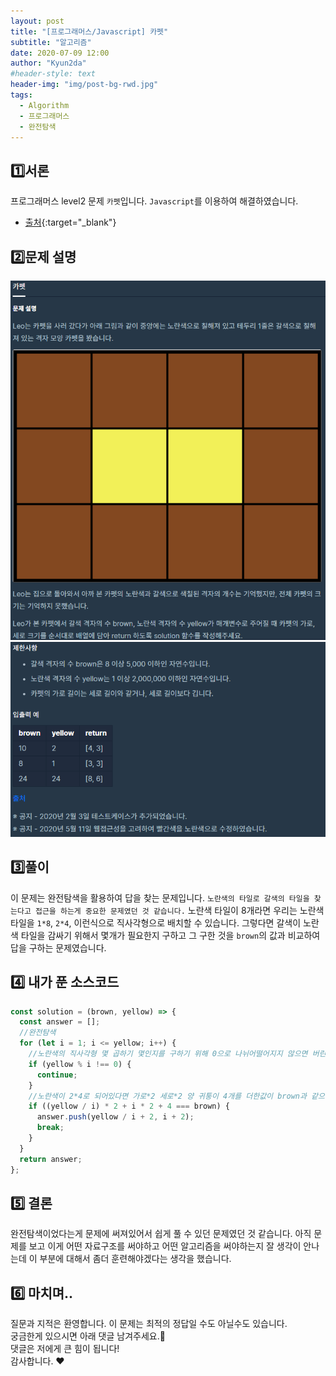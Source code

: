 ```yaml
---
layout: post
title: "[프로그래머스/Javascript] 카펫"
subtitle: "알고리즘"
date: 2020-07-09 12:00
author: "Kyun2da"
#header-style: text
header-img: "img/post-bg-rwd.jpg"
tags:
  - Algorithm
  - 프로그래머스
  - 완전탐색
---
```


## 1️⃣서론

프로그래머스 level2 문제 `카펫`입니다.
`Javascript`를 이용하여 해결하였습니다.

- [출처](https://programmers.co.kr/learn/courses/30/lessons/42842){:target="\_blank"}

## 2️⃣문제 설명

![카펫1](/img/algorithm/carpet1.png)
![카펫2](/img/algorithm/carpet2.png)

## 3️⃣풀이

이 문제는 완전탐색을 활용하여 답을 찾는 문제입니다. `노란색의 타일로 갈색의 타일을 찾는다고 접근을 하는게 중요한 문제였던 것 같습니다.`
노란색 타일이 8개라면 우리는 노란색 타일을 `1*8`, `2*4`, 이런식으로 직사각형으로 배치할 수 있습니다. 그렇다면 갈색이 노란색 타일을 감싸기 위해서 몇개가 필요한지 구하고 그 구한 것을 `brown`의 값과 비교하여 답을 구하는 문제였습니다.

## 4️⃣ 내가 푼 소스코드

```js
const solution = (brown, yellow) => {
  const answer = [];
  //완전탐색
  for (let i = 1; i <= yellow; i++) {
    //노란색의 직사각형 몇 곱하기 몇인지를 구하기 위해 0으로 나뉘어떨어지지 않으면 버린다.
    if (yellow % i !== 0) {
      continue;
    }
    //노란색이 2*4로 되어있다면 가로*2 세로*2 양 귀퉁이 4개를 더한값이 brown과 같으면 그것이 답이다!
    if ((yellow / i) * 2 + i * 2 + 4 === brown) {
      answer.push(yellow / i + 2, i + 2);
      break;
    }
  }
  return answer;
};
```

## 5️⃣ 결론

완전탐색이었다는게 문제에 써져있어서 쉽게 풀 수 있던 문제였던 것 같습니다. 아직 문제를 보고 이게 어떤 자료구조를 써야하고 어떤 알고리즘을 써야하는지 잘 생각이 안나는데 이 부분에 대해서 좀더 훈련해야겠다는 생각을 했습니다.

## 6️⃣ 마치며..

질문과 지적은 환영합니다. 이 문제는 최적의 정답일 수도 아닐수도 있습니다.  
궁금한게 있으시면 아래 댓글 남겨주세요.🙏  
댓글은 저에게 큰 힘이 됩니다!  
감사합니다. ❤️

